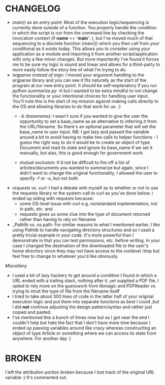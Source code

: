 # CHANGELOG

* _main() as an entry point:_ Most of the execution logic/sequencing is currently done outside of a function. You properly handle the condition in which the script is run from the command line by checking the invocation context (if __name__ == '__main__': ), but I've moved much of that sequencing to a discrete function (main()) which you then call from your conditional as it exists today. This allows you to consider using your application as a module and importing it from another script/application with only a few minor changes. But more importantly I've found it forces me to be sure my logic is sound and linear and allows for a third-party to more easily follow the story line of what I'm trying to do.
* _argparse instead of argv_: I moved your argument handling to the argparse library and you can see it fits naturally as the start of the program at our new entry point.  It should be self-explanatory if you run _python summarize.py -h_ but I wanted to be extra mindful to not change the functionality or your intentional choices for handling user input. You'll note this is the start of my mission against making calls directly to the OS and allowing libraries to do that work for us. :)
  * _-b (basename):_ I wasn't sure if you wanted to give the user the opportunity to set a base_name as an alternative to inferring it from the URL/filename.  So there's an optional parameter that will set the base_name to user input.  NB: I got lazy and passed the variable around a bit to avoid having to make two calls to helper functions - I guess the right way to do it would be to create an object of type Document and read its state and ignore its base_name if we set it manually, but alas, this is good enough for government work 
  
  * _mutual exclusion:_ It'd not be difficult to fire off a list of articles/documents you wanted to summarize but again, since I didn't want to change the original functionality, I allowed the user to specify -f or -u, but not both
* _requests vs. curl_:  I had a debate with myself as to whether or not to use the requests library
    or the system-call to curl as you've done below.  i ended up siding with requests because:
  * some OS-level issue with curl e.g. nonstandard implementation, not in path, etc. and 
  * requests gives us some clue into the type of document returned rather than having to rely on filename
* _Pathlib vs. os.path: For similar reasons to what I mentioned earlier, I like using Pathlib to handle navigating directory structures and so I used a pretty trivial example in your code. It's more powerful than I demonstrate in that you can test permissions, etc. before writing.  In your case I changed the destination of the downloaded file to the user's home directory since they may not have access to the rootlevel /tmp but feel free to change to whatever you'd like obviously.

_Miscellany_

* I used a bit of lazy hackery to get around a condition I found in which a URL ended with a trailing slash, nothing after it, yet supplied a PDF file.  I opted to rely more on the guesswork from libmagic and PDFReader vs. trying to intuit the type of file from the filename itself
* I tried to take about 300 lines of code in the latter half of your original execution logic and put them into separate functions as best I could ,but I did **not** continue adjusting the design pattern/syntax and rather just copied and pasted.
* I've mentioned this a bunch of times now but as I got near the end I couldn't help but hate the fact that I don't have more time because I ended up passing variables around like crazy whereas constructing an object of type Article or something where we can access its state from anywhere.  For another day :)

# BROKEN
I left the attribution portion broken because I lost track of the original URL variable :)  It's commented out.


